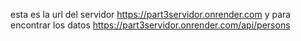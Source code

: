 esta es la url del servidor https://part3servidor.onrender.com y para encontrar los datos https://part3servidor.onrender.com/api/persons
